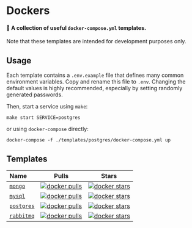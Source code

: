 # Dockers

#### 🐳 A collection of useful `docker-compose.yml` templates.

Note that these templates are intended for development purposes only.

## Usage

Each template contains a `.env.example` file that defines many common environment variables. Copy and rename this file
to `.env`. Changing the default values is highly recommended, especially by setting randomly generated passwords.

Then, start a service using `make`:

```shell
make start SERVICE=postgres
```

or using `docker-compose` directly:

```shell
docker-compose -f ./templates/postgres/docker-compose.yml up
```

## Templates

| Name | Pulls | Stars |
| :--- | :---: | :---: |
| [`mongo`](https://github.com/spridev/dockers/tree/main/templates/mongo) | [![docker pulls](https://img.shields.io/docker/pulls/_/mongo)](https://hub.docker.com/_/mongo) | [![docker stars](https://img.shields.io/docker/stars/_/mongo)](https://hub.docker.com/_/mongo) |
| [`mysql`](https://github.com/spridev/dockers/tree/main/templates/mysql) | [![docker pulls](https://img.shields.io/docker/pulls/_/mysql)](https://hub.docker.com/_/mysql) | [![docker stars](https://img.shields.io/docker/stars/_/mysql)](https://hub.docker.com/_/mysql) |
| [`postgres`](https://github.com/spridev/dockers/tree/main/templates/postgres) | [![docker pulls](https://img.shields.io/docker/pulls/_/postgres)](https://hub.docker.com/_/postgres) | [![docker stars](https://img.shields.io/docker/stars/_/postgres)](https://hub.docker.com/_/postgres) |
| [`rabbitmq`](https://github.com/spridev/dockers/tree/main/templates/rabbitmq) | [![docker pulls](https://img.shields.io/docker/pulls/_/rabbitmq)](https://hub.docker.com/_/rabbitmq) | [![docker stars](https://img.shields.io/docker/stars/_/rabbitmq)](https://hub.docker.com/_/rabbitmq) |
